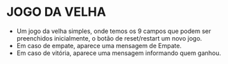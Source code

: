 # JOGO DA VELHA

 - Um jogo da velha simples, onde temos os 9 campos que podem ser preenchidos inicialmente, o botão de reset/restart um novo jogo.
 - Em caso de empate, aparece uma mensagem de Empate.
 - Em caso de vitória, aparece uma mensagem informando quem ganhou.
